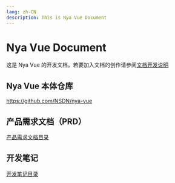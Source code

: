 ```yaml
---
lang: zh-CN
description: This is Nya Vue Document
---
```


# Nya Vue Document

这是 Nya Vue 的开发文档。若要加入文档的创作请参阅[文档开发说明](https://github.com/NSDN/nya-vue-document#readme)

## Nya Vue 本体仓库

<https://github.com/NSDN/nya-vue>

## 产品需求文档（PRD）

[产品需求文档目录](./prd/index.md)

## 开发笔记

[开发笔记目录](./develop-note/index.md)
